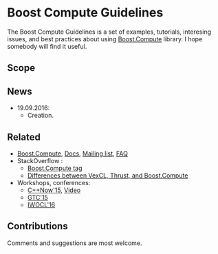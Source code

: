 # Boost Compute Guidelines

The Boost Compute Guidelines is a set of examples, tutorials, interesing issues, and best practices about using [Boost.Compute](https://github.com/boostorg/compute) library. I hope somebody will find it useful.

## Scope

## News

* 19.09.2016:
   * Creation.

## Related

* [Boost.Compute](https://github.com/boostorg/compute), [Docs](http://www.boost.org/doc/libs/develop/libs/compute/doc/html/index.html), [Mailing list](https://groups.google.com/forum/#!forum/boost-compute), [FAQ](http://www.boost.org/doc/libs/develop/libs/compute/doc/html/boost_compute/faq.html)
* StackOverflow :
  * [Boost.Compute tag](http://stackoverflow.com/questions/tagged/boost-compute)
  * [Differences between VexCL, Thrust, and Boost.Compute](http://stackoverflow.com/questions/20154179/differences-between-vexcl-thrust-and-boost-compute) 
* Workshops, conferences:
	* [C++Now'15](https://github.com/boostcon/cppnow_presentations_2015), [Video](https://www.youtube.com/watch?v=q7oCblCtTT8)
	* [GTC'15](http://on-demand-gtc.gputechconf.com/gtc-quicklink/aHiTrw5)
	* [IWOCL'16](https://github.com/boostcon/cppnow_presentations_2015)

## Contributions

Comments and suggestions are most welcome.
